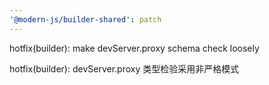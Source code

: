 ```yaml
---
'@modern-js/builder-shared': patch
---
```


hotfix(builder): make devServer.proxy schema check loosely

hotfix(builder): devServer.proxy 类型检验采用非严格模式
